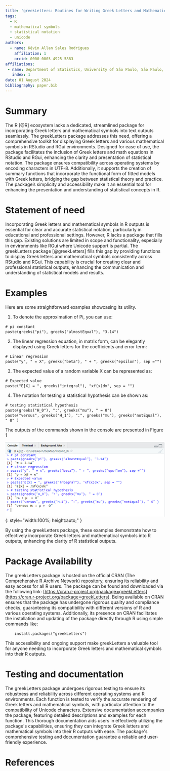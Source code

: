 ```yaml
---
title: 'greekLetters: Routines for Writing Greek Letters and Mathematical Symbols on the RStudio and RGui'
tags:
  - R
  - mathematical symbols
  - statistical notation
  - unicode
authors:
  - name: Kévin Allan Sales Rodrigues
    affiliation: 1
    orcid: 0000-0003-4925-5883
affiliations:
 - name: Department of Statistics, University of São Paulo, São Paulo, Brazil
   index: 1
date: 01 August 2024
bibliography: paper.bib
---
```


# Summary
The R [@R] ecosystem lacks a dedicated, streamlined package for incorporating Greek letters and mathematical symbols into text outputs seamlessly. The greekLetters package addresses this need, offering a comprehensive toolkit for displaying Greek letters and various mathematical symbols in RStudio and RGui environments. Designed for ease of use, the package facilitates the inclusion of Greek letters and math equations in RStudio and RGui, enhancing the clarity and presentation of statistical notation. The package ensures compatibility across operating systems by encoding characters in UTF-8. Additionally, it supports the creation of summary functions that incorporate the functional form of fitted models with Greek letters, bridging the gap between statistical theory and practice. The package’s simplicity and accessibility make it an essential tool for enhancing the presentation and understanding of statistical concepts in R.

# Statement of need
Incorporating Greek letters and mathematical symbols in R outputs is essential for clear and accurate statistical notation, particularly in educational and professional settings. However, R lacks a package that fills this gap. Existing solutions are limited in scope and functionality, especially in environments like RGui where Unicode support is partial. The greekLetters package [@greekLetters] fills this gap by providing functions to display Greek letters and mathematical symbols consistently across RStudio and RGui. This capability is crucial for creating clear and professional statistical outputs, enhancing the communication and understanding of statistical models and results.

# Examples

Here are some straightforward examples showcasing its utility.

1. To denote the approximation of Pi, you can use:

```
# pi constant
paste(greeks("pi"), greeks("almostEqual"), "3.14")
```

2. The linear regression equation, in matrix form, can be elegantly displayed using Greek letters for the coefficients and error term:

```
# Linear regression
paste("y", " = X", greeks("beta"), " + ", greeks("epsilon"), sep ="") 
```

3. The expected value of a random variable X can be represented as:

```
# Expected value
paste("E[X] = ", greeks("integral"), "xf(x)dx", sep = "")
```
    
4. The notation for testing a statistical hypothesis can be shown as:

```
# testing statistical hypothesis
paste(greeks("H_0"), ":", greeks("mu"), " = 0")
paste("versus", greeks("H_1"), ":", greeks("mu"), greeks("notEqual"), " 0" )
```

The outputs of the commands shown in the console are presented in Figure 1

![Console outputs\label{fig1}](figure1.png){: style="width:100%; height:auto;" }

By using the greekLetters package, these examples demonstrate how to effectively incorporate Greek letters and mathematical symbols into R outputs, enhancing the clarity of R statistical outputs.



# Package Availability

The greekLetters package is hosted on the official CRAN (The Comprehensive R Archive Network) repository, ensuring its reliability and easy access for all R users. The package can be found and downloaded via the following link: [https://cran.r-project.org/package=greekLetters](https://cran.r-project.org/package=greekLetters). Being available on CRAN ensures that the package has undergone rigorous quality and compliance checks, guaranteeing its compatibility with different versions of R and various operating systems. Additionally, its presence on CRAN facilitates the installation and updating of the package directly through R using simple commands like:

```
    install.packages("greekLetters")
```

This accessibility and ongoing support make greekLetters a valuable tool for anyone needing to incorporate Greek letters and mathematical symbols into their R outputs.



# Testing and documentation
The greekLetters package undergoes rigorous testing to ensure its robustness and reliability across different operating systems and R environments. Each function is tested to verify the accurate rendering of Greek letters and mathematical symbols, with particular attention to the compatibility of Unicode characters. Extensive documentation accompanies the package, featuring detailed descriptions and examples for each function. This thorough documentation aids users in effectively utilizing the package's capabilities, ensuring they can integrate Greek letters and mathematical symbols into their R outputs with ease. The package's comprehensive testing and documentation guarantee a reliable and user-friendly experience.


# References
